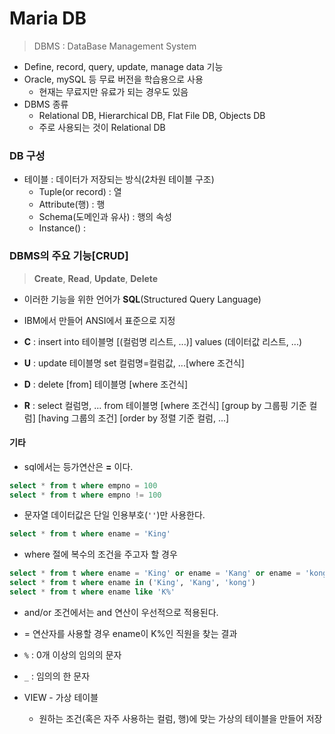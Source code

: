 # Maria DB 

> DBMS : DataBase Management System

- Define, record, query, update, manage data 기능
- Oracle, mySQL 등 무료 버전을 학습용으로 사용
  - 현재는 무료지만 유료가 되는 경우도 있음
- DBMS 종류
  - Relational DB, Hierarchical DB, Flat File DB, Objects DB
  - 주로 사용되는 것이 Relational DB



### DB 구성

- 테이블 : 데이터가 저장되는 방식(2차원 테이블 구조)
  - Tuple(or record) : 열
  - Attribute(행) : 행
  - Schema(도메인과 유사) : 행의 속성
  - Instance() : 



### DBMS의 주요 기능[CRUD]

> **Create**, **Read**, **Update**, **Delete**

- 이러한 기능을 위한 언어가 **SQL**(Structured Query Language)
- IBM에서 만들어 ANSI에서 표준으로 지정

- **C** : insert into 테이블명 [(컬럼명 리스트, ...)] values (데이터값 리스트, ...)
- **U** : update 테이블명 set 컬럼명=컬럼값, ...[where 조건식] 
- **D** : delete [from] 테이블명 [where 조건식]
- **R** : select 컬럼명, ... from 테이블명 [where 조건식] [group by 그룹핑 기준 컬럼] [having 그룹의 조건] [order by 정렬 기준 컬럼, ...]



#### 기타

- sql에서는 등가연산은 **=** 이다.

```sql
select * from t where empno = 100
select * from t where empno != 100
```



- 문자열 데이터값은 단일 인용부호(`''`)만 사용한다.

```sql
select * from t where ename = 'King'
```



- where 절에 복수의 조건을 주고자 할 경우

```sql
select * from t where ename = 'King' or ename = 'Kang' or ename = 'kong'
select * from t where ename in ('King', 'Kang', 'kong')
select * from t where ename like 'K%'
```

- and/or 조건에서는 and 연산이 우선적으로 적용된다.

- = 연산자를 사용할 경우 ename이 K%인 직원을 찾는 결과
- `%` : 0개 이상의 임의의 문자
- `_` : 임의의 한 문자

- VIEW - 가상 테이블
  - 원하는 조건(혹은 자주 사용하는 컬럼, 행)에 맞는 가상의 테이블을 만들어 저장